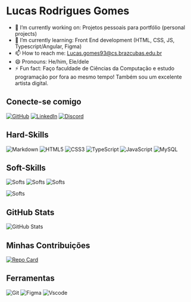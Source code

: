 # Lucas Rodrigues Gomes


- 🔭 I’m currently working on: Projetos pessoais para portfólio (personal projects)
- 🌱 I’m currently learning: Front End development (HTML, CSS, JS, Typescript/Angular, Figma)
- 📫 How to reach me: Lucas.gomes93@cs.brazcubas.edu.br
- 😄 Pronouns: He/him, Ele/dele
- ⚡ Fun fact: Faço faculdade de Ciências da Computação e estudo programação por fora ao mesmo tempo! Também sou um excelente artista digital.

## Conecte-se comigo
[![GitHub](https://img.shields.io/badge/GitHub-100000?style=for-the-badge&logo=github&logoColor=white)](https://github.com/RocketFR)
[![LinkedIn](https://img.shields.io/badge/Linkedin-000?style=for-the-badge&logo=linkedin&logoColor=0E76A8)](https://www.linkedin.com/in/lucas-rodrigues-gomes-5036151b1/)
[![Discord](https://img.shields.io/badge/Discord-7289DA?style=for-the-badge&logo=discord&logoColor=white)](https://discord.com/channels/@rocketfr/)

## Hard-Skills
![Markdown](https://img.shields.io/badge/Markdown-000?style=for-the-badge&logo=markdown)
![HTML5](https://img.shields.io/badge/HTML5-000?style=for-the-badge&logo=html5)
![CSS3](https://img.shields.io/badge/CSS3-000?style=for-the-badge&logo=css3&logoColor=264CE4)
![TypeScript](https://img.shields.io/badge/TypeScript-007ACC?style=for-the-badge&logo=typescript&logoColor=white)
![JavaScript](https://img.shields.io/badge/JavaScript-F7DF1E?style=for-the-badge&logo=javascript&logoColor=black)
![MySQL](https://img.shields.io/badge/MySQL-00000F?style=for-the-badge&logo=mysql&logoColor=white)
## Soft-Skills
![Softs](https://img.shields.io/badge/Compreesivo-000?style=for-the-badge&logo=)
![Softs](https://img.shields.io/badge/Trabalho_Em_Equipe-000?style=for-the-badge&logo=)
![Softs](https://img.shields.io/badge/Compreesivo-000?style=for-the-badge&logo=)

![Softs](https://img.shields.io/badge/Pensamento_Crítico-000?style=for-the-badge&logo=)

## GitHub Stats
![GitHub Stats](https://github-readme-stats.vercel.app/api?username=RocketFR&theme=transparent&bg_color=000&border_color=FFA500&show_icons=true&icon_color=FFA500&title_color=FF4600&text_color=fff)

## Minhas Contribuições 
[![Repo Card](https://github-readme-stats.vercel.app/api/pin/?username=RocketFR&repo=dio-lab-open-source&bg_color=000&border_color=30A3DC&show_icons=true&icon_color=30A3DC&title_color=E94D5F&text_color=FFF)](https://github.com/RocketFR/dio-lab-open-source)

## Ferramentas

![Git](https://img.shields.io/badge/GIT-E44C30?style=for-the-badge&logo=git&logoColor=white)
![Figma](https://img.shields.io/badge/Figma-696969?style=for-the-badge&logo=figma&logoColor=figma)
![Vscode](https://img.shields.io/badge/Vscode-007ACC?style=for-the-badge&logo=visual-studio-code&logoColor=white)
